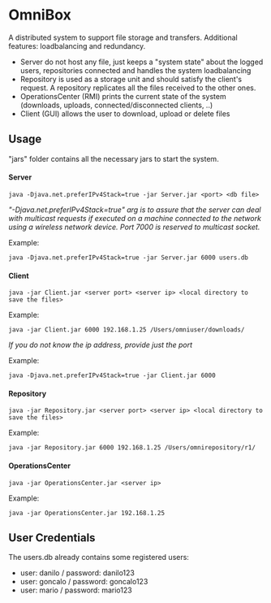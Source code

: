 # OmniBox
A distributed system to support file storage and transfers. Additional features: loadbalancing and redundancy. 
- Server do not host any file, just keeps a "system state" about the logged users, repositories connected and handles the system loadbalancing
- Repository is used as a storage unit and should satisfy the client's request. A repository replicates all the files received to the other ones.
- OperationsCenter (RMI) prints the current state of the system (downloads, uploads, connected/disconnected clients, ..)
- Client (GUI) allows the user to download, upload or delete files

## Usage
"jars" folder contains all the necessary jars to start the system.

#### Server
```
java -Djava.net.preferIPv4Stack=true -jar Server.jar <port> <db file>
```
*"-Djava.net.preferIPv4Stack=true" arg is to assure that the server can deal with multicast requests if executed on a machine connected to the network using a wireless network device. Port 7000 is reserved to multicast socket.*

Example:
```
java -Djava.net.preferIPv4Stack=true -jar Server.jar 6000 users.db
```

#### Client
```
java -jar Client.jar <server port> <server ip> <local directory to save the files>
```

Example:
```
java -jar Client.jar 6000 192.168.1.25 /Users/omniuser/downloads/
```

*If you do not know the ip address, provide just the port*

Example:
```
java -Djava.net.preferIPv4Stack=true -jar Client.jar 6000
```
#### Repository
```
java -jar Repository.jar <server port> <server ip> <local directory to save the files>
```

Example:
```
java -jar Repository.jar 6000 192.168.1.25 /Users/omnirepository/r1/
```

#### OperationsCenter
```
java -jar OperationsCenter.jar <server ip>
```

Example:
```
java -jar OperationsCenter.jar 192.168.1.25
```

## User Credentials
The users.db already contains some registered users:
- user: danilo / password: danilo123
- user: goncalo / password: goncalo123
- user: mario / password: mario123
